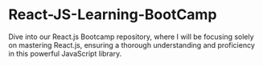 # React-JS-Learning-BootCamp
Dive into our React.js Bootcamp repository, where I will be focusing solely on mastering React.js, ensuring a thorough understanding and proficiency in this powerful JavaScript library.
